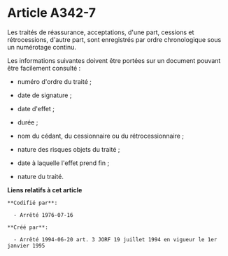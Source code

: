 # Article A342-7

Les traités de réassurance, acceptations, d'une part, cessions et rétrocessions, d'autre part, sont enregistrés par ordre
chronologique sous un numérotage continu.

Les informations suivantes doivent être portées sur un document pouvant être facilement consulté :

- numéro d'ordre du traité ;

- date de signature ;

- date d'effet ;

- durée ;

- nom du cédant, du cessionnaire ou du rétrocessionnaire ;

- nature des risques objets du traité ;

- date à laquelle l'effet prend fin ;

- nature du traité.

**Liens relatifs à cet article**

	**Codifié par**:

	  - Arrêté 1976-07-16

	**Créé par**:

	  - Arrêté 1994-06-20 art. 3 JORF 19 juillet 1994 en vigueur le 1er janvier 1995
